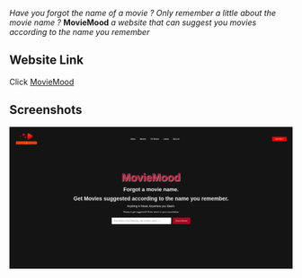_Have you forgot the name of a movie ?_ _Only remember a little about the movie name ?_
**MovieMood** _a website that can suggest you movies according to the name you remember_

## Website Link
Click [MovieMood](https://saurab54.pythonanywhere.com/)

## Screenshots
![Alt text](website_screenshot.png)
